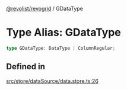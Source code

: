 [@revolist/revogrid](README.md) / GDataType

# Type Alias: GDataType

```ts
type GDataType: DataType | ColumnRegular;
```

## Defined in

[src/store/dataSource/data.store.ts:26](https://github.com/revolist/revogrid/blob/20b33a0db6e2f2e1c06bc58b03fe68189a928a64/src/store/dataSource/data.store.ts#L26)
